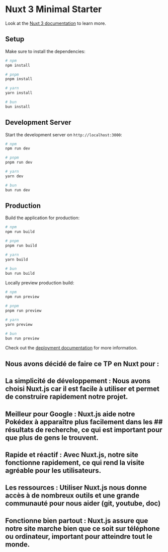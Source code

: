 # Nuxt 3 Minimal Starter

Look at the [Nuxt 3 documentation](https://nuxt.com/docs/getting-started/introduction) to learn more.

## Setup

Make sure to install the dependencies:

```bash
# npm
npm install

# pnpm
pnpm install

# yarn
yarn install

# bun
bun install
```

## Development Server

Start the development server on `http://localhost:3000`:

```bash
# npm
npm run dev

# pnpm
pnpm run dev

# yarn
yarn dev

# bun
bun run dev
```

## Production

Build the application for production:

```bash
# npm
npm run build

# pnpm
pnpm run build

# yarn
yarn build

# bun
bun run build
```

Locally preview production build:

```bash
# npm
npm run preview

# pnpm
pnpm run preview

# yarn
yarn preview

# bun
bun run preview
```

Check out the [deployment documentation](https://nuxt.com/docs/getting-started/deployment) for more information.

## Nous avons décidé de faire ce TP en Nuxt pour : 

## La simplicité de développement : Nous avons choisi Nuxt.js car il est facile à utiliser et permet de construire rapidement notre projet. 
## Meilleur pour Google : Nuxt.js aide notre Pokédex à apparaître plus facilement dans les ## résultats de recherche, ce qui est important pour que plus de gens le trouvent. 
## Rapide et réactif : Avec Nuxt.js, notre site fonctionne rapidement, ce qui rend la visite agréable pour les utilisateurs. 
## Les ressources : Utiliser Nuxt.js nous donne accès à de nombreux outils et une grande communauté pour nous aider (git, youtube, doc) 
## Fonctionne bien partout : Nuxt.js assure que notre site marche bien que ce soit sur téléphone ou ordinateur, important pour atteindre tout le monde.